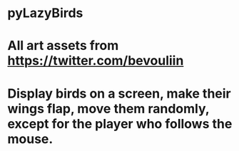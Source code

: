 # pyLazyBirds
# 
# All art assets from https://twitter.com/bevouliin
#
# Display birds on a screen, make their wings flap, move them randomly, except for the player who follows the mouse.
#
#
